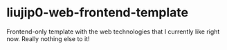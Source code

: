 # liujip0-web-frontend-template

Frontend-only template with the web technologies that I currently like right now. Really nothing else to it!
